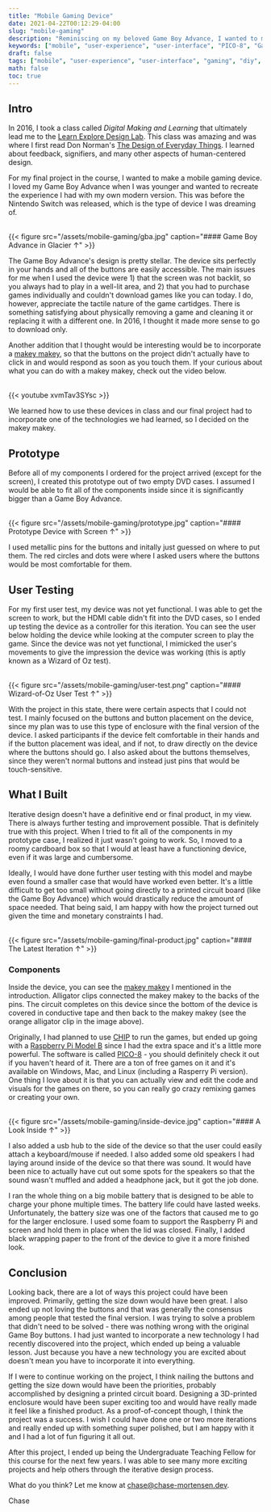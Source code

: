 ```yaml
---
title: "Mobile Gaming Device"
date: 2021-04-22T00:12:29-04:00
slug: "mobile-gaming"
description: "Reminiscing on my beloved Game Boy Advance, I wanted to my own modern version."
keywords: ["mobile", "user-experience", "user-interface", "PICO-8", "Game Boy Advance", "Nintendo", "DIY", "Raspberry Pi"]
draft: false
tags: ["mobile", "user-experience", "user-interface", "gaming", "diy", "human-centered-design"]
math: false
toc: true
---
```


## Intro

In 2016, I took a class called *Digital Making and Learning* that ultimately lead me to the [Learn Explore Design Lab](https://learnexploredesign.org/). This class was amazing and was where I first read Don Norman's [The Design of Everyday Things](https://www.amazon.com/Design-Everyday-Things-Revised-Expanded/dp/0465050654/). I learned about feedback, signifiers, and many other aspects of human-centered design.

For my final project in the course, I wanted to make a mobile gaming device. I loved my Game Boy Advance when I was younger and wanted to recreate the experience I had with my own modern version. This was before the Nintendo Switch was released, which is the type of device I was dreaming of.

<br>
{{< figure src="/assets/mobile-gaming/gba.jpg" caption="#### Game Boy Advance in Glacier &uarr;" >}}

The Game Boy Advance's design is pretty stellar. The device sits perfectly in your hands and all of the buttons are easily accessible. The main issues for me when I used the device were 1) that the screen was not backlit, so you always had to play in a well-lit area, and 2) that you had to purchase games individually and couldn't download games like you can today. I do, however, appreciate the tactile nature of the game cartidges. There is something satisfying about physically removing a game and cleaning it or replacing it with a different one. In 2016, I thought it made more sense to go to download only.

Another addition that I thought would be interesting would be to incorporate a [makey makey](https://makeymakey.com/), so that the buttons on the project didn't actually have to click in and would respond as soon as you touch them. If your curious about what you can do with a makey makey, check out the video below.

<br>
{{< youtube xvmTav3SYsc >}}

We learned how to use these devices in class and our final project had to incorporate one of the technologies we had learned, so I decided on the makey makey.

## Prototype

Before all of my components I ordered for the project arrived (except for the screen), I created this prototype out of two empty DVD cases. I assumed I would be able to fit all of the components inside since it is significantly bigger than a Game Boy Advance.

<br>
{{< figure src="/assets/mobile-gaming/prototype.jpg" caption="#### Prototype Device with Screen &uarr;" >}}

I used metallic pins for the buttons and initally just guessed on where to put them. The red circles and dots were where I asked users where the buttons would be most comfortable for them.

## User Testing

For my first user test, my device was not yet functional. I was able to get the screen to work, but the HDMI cable didn't fit into the DVD cases, so I ended up testing the device as a controller for this iteration. You can see the user below holding the device while looking at the computer screen to play the game. Since the device was not yet functional, I mimicked the user's movements to give the impression the device was working (this is aptly known as a Wizard of Oz test).

<br>
{{< figure src="/assets/mobile-gaming/user-test.png" caption="#### Wizard-of-Oz User Test &uarr;" >}}

With the project in this state, there were certain aspects that I could not test. I mainly focused on the buttons and button placement on the device, since my plan was to use this type of enclosure with the final version of the device. I asked participants if the device felt comfortable in their hands and if the button placement was ideal, and if not, to draw directly on the device where the buttons should go. I also asked about the buttons themselves, since they weren't normal buttons and instead just pins that would be touch-sensitive.

## What I Built

Iterative design doesn't have a definitive end or final product, in my view. There is always further testing and improvement possible. That is definitely true with this project. When I tried to fit all of the components in my prototype case, I realized it just wasn't going to work. So, I moved to a roomy cardboard box so that I would at least have a functioning device, even if it was large and cumbersome.

Ideally, I would have done further user testing with this model and maybe even found a smaller case that would have worked even better. It's a little difficult to get too small without going directly to a printed circuit board (like the Game Boy Advance) which would drastically reduce the amount of space needed. That being said, I am happy with how the project turned out given the time and monetary constraints I had.

<br>
{{< figure src="/assets/mobile-gaming/final-product.jpg" caption="#### The Latest Iteration &uarr;" >}}

### Components

Inside the device, you can see the [makey makey](https://makeymakey.com/) I mentioned in the introduction. Alligator clips connected the makey makey to the backs of the pins. The circuit completes on this device since the bottom of the device is covered in conductive tape and then back to the makey makey (see the orange alligator clip in the image above). 

Originally, I had planned to use [CHIP](https://shop.pocketchip.co/) to run the games, but ended up going with a [Raspberry Pi Model B](https://www.raspberrypi.org/products/raspberry-pi-3-model-b/) since I had the extra space and it's a little more powerful. The software is called [PICO-8](https://www.lexaloffle.com/pico-8.php) - you should definitely check it out if you haven't heard of it. There are a ton of free games on it and it's available on Windows, Mac, and Linux (including a Rasperry Pi version). One thing I love about it is that you can actually view and edit the code and visuals for the games on there, so you can really go crazy remixing games or creating your own. 

<br>
{{< figure src="/assets/mobile-gaming/inside-device.jpg" caption="#### A Look Inside &uarr;" >}}

I also added a usb hub to the side of the device so that the user could easily attach a keyboard/mouse if needed. I also added some old speakers I had laying around inside of the device so that there was sound. It would have been nice to actually have cut out some spots for the speakers so that the sound wasn't muffled and added a headphone jack, but it got the job done.

I ran the whole thing on a big mobile battery that is designed to be able to charge your phone multiple times. The battery life could have lasted weeks. Unfortunately, the battery size was one of the factors that caused me to go for the larger enclosure. I used some foam to support the Raspberry Pi and screen and hold them in place when the lid was closed. Finally, I added black wrapping paper to the front of the device to give it a more finished look.

## Conclusion

Looking back, there are a lot of ways this project could have been improved. Primarily, getting the size down would have been great. I also ended up not loving the buttons and that was generally the consensus among people that tested the final version. I was trying to solve a problem that didn't need to be solved - there was nothing wrong with the original Game Boy buttons. I had just wanted to incorporate a new technology I had recently discovered into the project, which ended up being a valuable lesson. Just because you have a new technology you are excited about doesn't mean you have to incorporate it into everything.

If I were to continue working on the project, I think nailing the buttons and getting the size down would have been the priorities, probably accomplished by designing a printed circuit board. Designing a 3D-printed enclosure would have been super exciting too and would have really made it feel like a finished product. As a proof-of-concept though, I think the project was a success. I wish I could have done one or two more iterations and really ended up with something super polished, but I am happy with it and I had a lot of fun figuring it all out.

After this project, I ended up being the Undergraduate Teaching Fellow for this course for the next few years. I was able to see many more exciting projects and help others through the iterative design process.

What do you think? Let me know at chase@chase-mortensen.dev.

Chase

